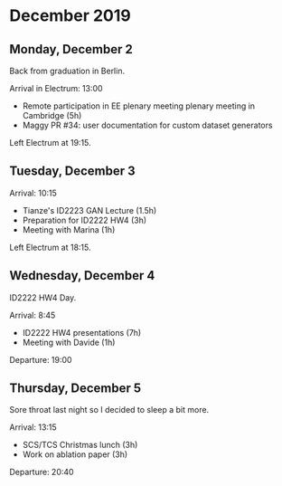 # December 2019

## Monday, December 2

Back from graduation in Berlin.

Arrival in Electrum: 13:00

- Remote participation in EE plenary meeting plenary meeting in Cambridge (5h)
- Maggy PR #34: user documentation for custom dataset generators 

Left Electrum at 19:15.

## Tuesday, December 3

Arrival: 10:15

- Tianze's ID2223 GAN Lecture (1.5h)
- Preparation for ID2222 HW4 (3h)
- Meeting with Marina (1h)

Left Electrum at 18:15.

## Wednesday, December 4

ID2222 HW4 Day.

Arrival: 8:45

- ID2222 HW4 presentations (7h)
- Meeting with Davide (1h)

Departure: 19:00

## Thursday, December 5

Sore throat last night so I decided to sleep a bit more.

Arrival: 13:15

- SCS/TCS Christmas lunch (3h)
- Work on ablation paper (3h)

Departure: 20:40
